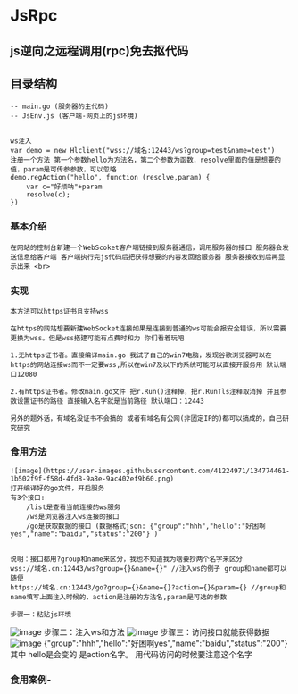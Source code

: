 # JsRpc
## js逆向之远程调用(rpc)免去抠代码


## 目录结构
    -- main.go (服务器的主代码)
    -- JsEnv.js (客户端-网页上的js环境)
    
    
    ws注入
    var demo = new Hlclient("wss://域名:12443/ws?group=test&name=test")
    注册一个方法 第一个参数hello为方法名，第二个参数为函数，resolve里面的值是想要的值，param是可传参参数，可以忽略
    demo.regAction("hello", function (resolve,param) {
	    var c="好烦呐"+param
        resolve(c);
    })



### 基本介绍
    在网站的控制台新建一个WebScoket客户端链接到服务器通信，调用服务器的接口 服务器会发送信息给客户端 客户端执行完js代码后把获得想要的内容发回给服务器 服务器接收到后再显示出来 <br>
    
### 实现
    本方法可以https证书且支持wss  

    在https的网站想要新建WebSocket连接如果是连接到普通的ws可能会报安全错误，所以需要更换为wss。但是wss搭建可能有点费时和力 你们看着玩吧
    
    1.无https证书者。直接编译main.go 我试了自己的win7电脑，发现谷歌浏览器可以在https的网站连接ws而不一定要wss,所以在win7及以下的系统可能可以直接开服务用 默认端口12080
    
    2.有https证书者。修改main.go文件 把r.Run()注释掉，把r.RunTls注释取消掉 并且参数设置证书的路径 直接输入名字就是当前路径 默认端口：12443
    
    另外的题外话，有域名没证书不会搞的 或者有域名有公网(非固定IP的)都可以搞成的，自己研究研究
    
### 食用方法
    ![image](https://user-images.githubusercontent.com/41224971/134774461-1b502f9f-f58d-4fd8-9a8e-9ac402ef9b60.png)
    打开编译好的go文件，开启服务
    有3个接口:
        /list是查看当前连接的ws服务
        /ws是浏览器注入ws连接的接口
        /go是获取数据的接口 (数据格式json: {"group":"hhh","hello":"好困啊yes","name":"baidu","status":"200"} )
        
        
    说明：接口都用?group和name来区分，我也不知道我为啥要抄两个名字来区分
    wss://域名.cn:12443/ws?group={}&name={}" //注入ws的例子 group和name都可以随便
    https://域名.cn:12443/go?group={}&name={}?action={}&param={} //group和name填写上面注入时候的，action是注册的方法名,param是可选的参数
    
    步骤一：粘贴js环境
   ![image](https://user-images.githubusercontent.com/41224971/134774597-5c8c845b-072e-40d1-bdf7-24e89f78b22e.png)
    步骤二：注入ws和方法
    ![image](https://user-images.githubusercontent.com/41224971/134774859-a4594f23-b828-4538-8b89-9d96813f7d1e.png)
    步骤三：访问接口就能获得数据
    ![image](https://user-images.githubusercontent.com/41224971/134775037-167724d4-ae94-4fcf-88c4-d881621b712c.png)
    {"group":"hhh","hello":"好困啊yes","name":"baidu","status":"200"} 其中 hello是会变的 是action名字。 用代码访问的时候要注意这个名字


### 食用案例-


    



